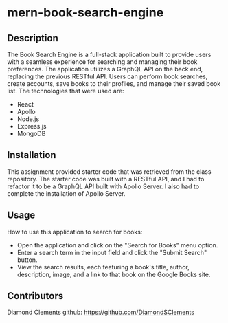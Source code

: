 # mern-book-search-engine

## Description
The Book Search Engine is a full-stack application built to provide users with a seamless experience for searching and managing their book preferences.
The application utilizes a GraphQL API on the back end, replacing the previous RESTful API. Users can perform book searches, create accounts, save books to their profiles, and manage their saved book list. 
The technologies that were used are:
* React
* Apollo 
* Node.js
* Express.js
* MongoDB


## Installation
This assignment provided starter code that was retrieved from the class repository. The starter code was built with a RESTful API, and I had to refactor it to be a GraphQL API built with Apollo Server.
I also had to complete the installation of Apollo Server.

## Usage 
How to use this application to search for books:
* Open the application and click on the "Search for Books" menu option.
* Enter a search term in the input field and click the "Submit Search" button.
* View the search results, each featuring a book's title, author, description, image, and a link to that book on the Google Books site.

## Contributors
Diamond Clements
github: https://github.com/DiamondSClements
